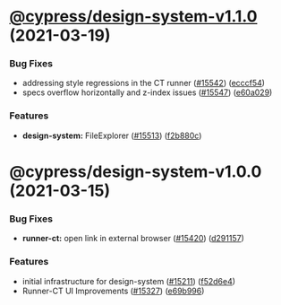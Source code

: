 # [@cypress/design-system-v1.1.0](https://github.com/cypress-io/cypress/compare/@cypress/design-system-v1.0.0...@cypress/design-system-v1.1.0) (2021-03-19)


### Bug Fixes

* addressing style regressions in the CT runner ([#15542](https://github.com/cypress-io/cypress/issues/15542)) ([ecccf54](https://github.com/cypress-io/cypress/commit/ecccf5444041eeeb1aa6bc911c4e06b520182ce3))
* specs overflow horizontally and z-index issues ([#15547](https://github.com/cypress-io/cypress/issues/15547)) ([e60a029](https://github.com/cypress-io/cypress/commit/e60a02912f9d92ae8bce9d03c2167f9a393482f6))


### Features

* **design-system:** FileExplorer  ([#15513](https://github.com/cypress-io/cypress/issues/15513)) ([f2b880c](https://github.com/cypress-io/cypress/commit/f2b880c09de5c4490027689af86b6844706c8a6b))

# @cypress/design-system-v1.0.0 (2021-03-15)


### Bug Fixes

* **runner-ct:** open link in external browser ([#15420](https://github.com/cypress-io/cypress/issues/15420)) ([d291157](https://github.com/cypress-io/cypress/commit/d291157f07ffebe961527fdd85c7ec51056801e7))


### Features

* initial infrastructure for design-system ([#15211](https://github.com/cypress-io/cypress/issues/15211)) ([f52d6e4](https://github.com/cypress-io/cypress/commit/f52d6e4ee10c82b766fefadaf8015a3f8bbc8899))
* Runner-CT UI Improvements ([#15327](https://github.com/cypress-io/cypress/issues/15327)) ([e69b996](https://github.com/cypress-io/cypress/commit/e69b9968912471b9ece6298afd47fc6f14728813))
